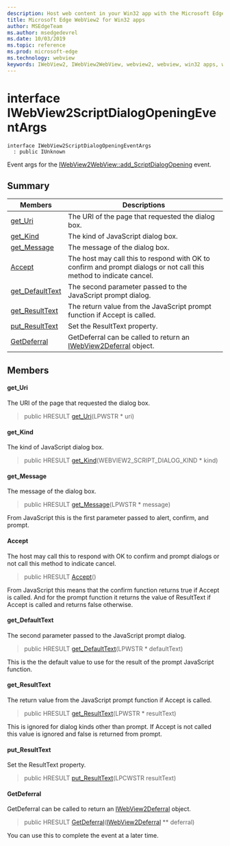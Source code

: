 ```yaml
---
description: Host web content in your Win32 app with the Microsoft Edge WebView2 control
title: Microsoft Edge WebView2 for Win32 apps
author: MSEdgeTeam
ms.author: msedgedevrel
ms.date: 10/03/2019
ms.topic: reference
ms.prod: microsoft-edge
ms.technology: webview
keywords: IWebView2, IWebView2WebView, webview2, webview, win32 apps, win32, edge
---
```


# interface IWebView2ScriptDialogOpeningEventArgs 

```
interface IWebView2ScriptDialogOpeningEventArgs
  : public IUnknown
```

Event args for the [IWebView2WebView::add_ScriptDialogOpening](IWebView2WebView.md#add_scriptdialogopening) event.

## Summary

 Members                        | Descriptions
--------------------------------|---------------------------------------------
[get_Uri](#get_uri) | The URI of the page that requested the dialog box.
[get_Kind](#get_kind) | The kind of JavaScript dialog box.
[get_Message](#get_message) | The message of the dialog box.
[Accept](#accept) | The host may call this to respond with OK to confirm and prompt dialogs or not call this method to indicate cancel.
[get_DefaultText](#get_defaulttext) | The second parameter passed to the JavaScript prompt dialog.
[get_ResultText](#get_resulttext) | The return value from the JavaScript prompt function if Accept is called.
[put_ResultText](#put_resulttext) | Set the ResultText property.
[GetDeferral](#getdeferral) | GetDeferral can be called to return an [IWebView2Deferral](IWebView2Deferral.md#iwebview2deferral) object.

## Members

#### get_Uri 

The URI of the page that requested the dialog box.

> public HRESULT [get_Uri](#get_uri)(LPWSTR * uri)

#### get_Kind 

The kind of JavaScript dialog box.

> public HRESULT [get_Kind](#get_kind)(WEBVIEW2_SCRIPT_DIALOG_KIND * kind)

#### get_Message 

The message of the dialog box.

> public HRESULT [get_Message](#get_message)(LPWSTR * message)

From JavaScript this is the first parameter passed to alert, confirm, and prompt.

#### Accept 

The host may call this to respond with OK to confirm and prompt dialogs or not call this method to indicate cancel.

> public HRESULT [Accept](#accept)()

From JavaScript this means that the confirm function returns true if Accept is called. And for the prompt function it returns the value of ResultText if Accept is called and returns false otherwise.

#### get_DefaultText 

The second parameter passed to the JavaScript prompt dialog.

> public HRESULT [get_DefaultText](#get_defaulttext)(LPWSTR * defaultText)

This is the the default value to use for the result of the prompt JavaScript function.

#### get_ResultText 

The return value from the JavaScript prompt function if Accept is called.

> public HRESULT [get_ResultText](#get_resulttext)(LPWSTR * resultText)

This is ignored for dialog kinds other than prompt. If Accept is not called this value is ignored and false is returned from prompt.

#### put_ResultText 

Set the ResultText property.

> public HRESULT [put_ResultText](#put_resulttext)(LPCWSTR resultText)

#### GetDeferral 

GetDeferral can be called to return an [IWebView2Deferral](IWebView2Deferral.md#iwebview2deferral) object.

> public HRESULT [GetDeferral](#getdeferral)([IWebView2Deferral](IWebView2Deferral.md#iwebview2deferral) ** deferral)

You can use this to complete the event at a later time.

